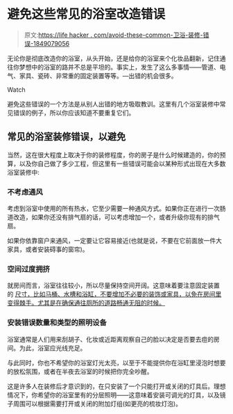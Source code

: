 # 避免这些常见的浴室改造错误

> 原文:[https://life hacker . com/avoid-these-common-卫浴-装修-错误-1849079056](https://lifehacker.com/avoid-these-common-bathroom-renovation-mistakes-1849079056)

无论你是彻底改造你的浴室，从头开始，还是给你的浴室来个化妆品翻新，记住通往你梦想中的浴室的路并不总是平坦的。事实上，发生了这么多事情——管道、电气、家具、瓷砖、非常重的固定装置等等。—出错的机会很多。

Watch

避免这些错误的一个方法是从别人出错的地方吸取教训。这里有几个浴室装修中常见错误的例子，所以你应该知道不要重复它们。

## 常见的浴室装修错误，以避免

当然，这在很大程度上取决于你的装修程度，你的房子是什么时候建造的，你的预算，以及你自己做了多少工程，但这里有一些错误可能会以某种形式出现在大多数浴室装修中:

### 不考虑通风

考虑到浴室中使用的所有热水，它至少需要一种通风方式。如果你正在进行一次肠道改造，如果你还没有排气扇的话，可以考虑增加一个，或者升级你现有的排气扇。

如果你依靠窗户来通风，一定要让它容易接近(也就是说，不要在它前面放一件大家具，或者安装碍事的窗帘)。

### 空间过度拥挤

就房间而言，浴室往往较小，所以尽量保持空间开阔。这意味着要注意固定装置 的 [尺寸，比如马桶、水槽和浴缸，不要增加不必要的装饰或家具，以免在房间里变得棘手。尤其是在确保通往厕所的道路畅通无阻的时候。](https://www.homesandgardens.com/ideas/bathroom-remodel-mistakes)

### 安装错误数量和类型的照明设备

浴室通常是人们用来刮胡子、化妆或近距离观察自己的脸以决定是否要去痘的房间。为此，浴室应光线充足。

与此同时，你也不希望你的浴室灯光太亮，以至于不能提供你在浴缸里浸泡时想要的放松氛围，或者在半夜去浴室的时候把你完全吵醒。

这是许多人在装修后才意识到的，在只安装了一个只能打开或关闭的灯具后。理想情况下，你希望你的浴室里有的分层照明——这意味着安装可调光的灯具，以及镜子周围可以根据需要打开或关闭的附加灯组(如更亮的梳妆灯泡)。